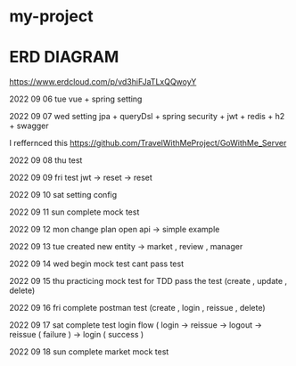 # my-project

# ERD DIAGRAM
https://www.erdcloud.com/p/vd3hiFJaTLxQQwoyY

2022 09 06 tue 
vue + spring setting

2022 09 07 wed
setting jpa + queryDsl + spring security + jwt + redis + h2 + swagger

I reffernced this https://github.com/TravelWithMeProject/GoWithMe_Server

2022 09 08 thu
test

2022 09 09 fri
test jwt -> reset -> reset

2022 09 10 sat
setting config

2022 09 11 sun
complete mock test

2022 09 12 mon
change plan open api -> simple example

2022 09 13 tue
created new entity -> market , review , manager

2022 09 14 wed
begin mock test cant pass test

2022 09 15 thu
practicing mock test for TDD pass the test (create , update , delete) 

2022 09 16 fri
complete postman test (create , login , reissue , delete)

2022 09 17 sat
complete test login flow ( login -> reissue -> logout -> reissue ( failure ) -> login ( success )

2022 09 18 sun
complete market mock test
